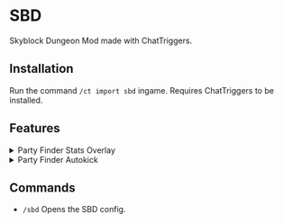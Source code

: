 # SBD
Skyblock Dungeon Mod made with ChatTriggers.

## Installation
Run the command `/ct import sbd` ingame. Requires ChatTriggers to be installed.

## Features
<details>
<summary>Party Finder Stats Overlay</summary>
    
* Shows stats of players in party finder
* Includes cata level, secrets, secret average, and S+ PB
</details>
<details>
<summary>Party Finder Autokick</summary>
    
* Automatically kick joining players by their PB
* set required S+ PB (in seconds)
* specify floor (F7, M4-M7)
</details>

## Commands
- `/sbd` Opens the SBD config.
